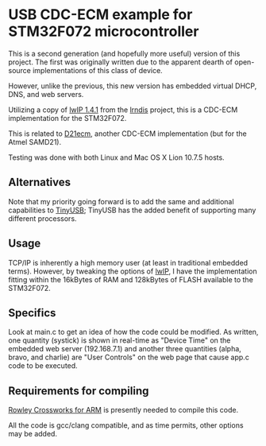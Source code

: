 USB CDC-ECM example for STM32F072 microcontroller
=================================================

This is a second generation (and hopefully more useful) version of this project.  The first was originally written due to the apparent dearth of open-source implementations of this class of device.

However, unlike the previous, this new version has embedded virtual DHCP, DNS, and web servers.

Utilizing a copy of [lwIP 1.4.1](https://savannah.nongnu.org/projects/lwip/) from the [lrndis](https://github.com/fetisov/lrndis) project, this is a CDC-ECM implementation for the STM32F072.

This is related to [D21ecm](https://github.com/majbthrd/D21ecm/), another CDC-ECM implementation (but for the Atmel SAMD21).

Testing was done with both Linux and Mac OS X Lion 10.7.5 hosts.

## Alternatives

Note that my priority going forward is to add the same and additional capabilities to [TinyUSB](https://github.com/hathach/tinyusb); TinyUSB has the added benefit of supporting many different processors.

## Usage

TCP/IP is inherently a high memory user (at least in traditional embedded terms).  However, by tweaking the options of [lwIP](https://savannah.nongnu.org/projects/lwip/), I have the implementation fitting within the 16kBytes of RAM and 128kBytes of FLASH available to the STM32F072.

## Specifics

Look at main.c to get an idea of how the code could be modified.  As written, one quantity (systick) is shown in real-time as "Device Time" on the embedded web server (192.168.7.1) and another three quantities (alpha, bravo, and charlie) are "User Controls" on the web page that cause app.c code to be executed.

## Requirements for compiling

[Rowley Crossworks for ARM](http://www.rowley.co.uk/arm/) is presently needed to compile this code.

All the code is gcc/clang compatible, and as time permits, other options may be added.
